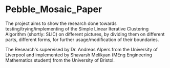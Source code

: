 # Pebble_Mosaic_Paper

The project aims to show the research done towards testing/trying/implementing of the Simple Linear Iterative Clustering Algorithm (shortly: SLIC) on different pictures, by dividing them on different parts, different forms, for further usage/modification of their boundaries.

The Research's supervised by Dr. Andreas Alpers from the University of Liverpool and implemented by Shavarsh Melikyan (MEng Engineering Mathematics student) from the University of Bristol.

